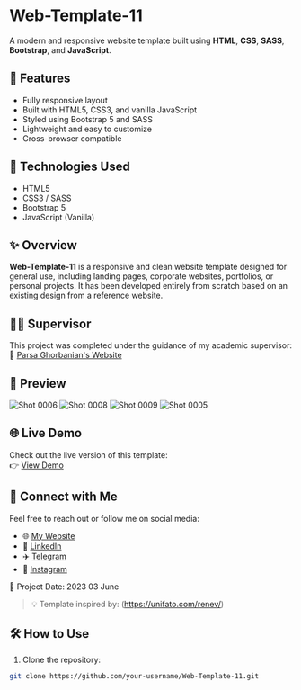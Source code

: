 
# Web-Template-11

A modern and responsive website template built using **HTML**, **CSS**, **SASS**, **Bootstrap**, and **JavaScript**.

## 📱 Features

- Fully responsive layout
- Built with HTML5, CSS3, and vanilla JavaScript
- Styled using Bootstrap 5 and SASS
- Lightweight and easy to customize
- Cross-browser compatible

## 🚀 Technologies Used

- HTML5
- CSS3 / SASS
- Bootstrap 5
- JavaScript (Vanilla)

## ✨ Overview

**Web-Template-11** is a responsive and clean website template designed for general use, including landing pages, corporate websites, portfolios, or personal projects. It has been developed entirely from scratch based on an existing design from a reference website.

## 👨‍🏫 Supervisor

This project was completed under the guidance of my academic supervisor:  
🔗 [Parsa Ghorbanian's Website](https://trainingsitedesign.ir/)

## 📸 Preview

![Shot 0006](https://github.com/mmehrab-pz/project-15/assets/99506317/444895df-06e1-43f2-9b50-3b897bafdd77)
![Shot 0008](https://github.com/mmehrab-pz/project-15/assets/99506317/35c960fb-c29c-4372-843e-30f22101f8f6)
![Shot 0009](https://github.com/mmehrab-pz/project-15/assets/99506317/2a42ef0e-fd0d-4966-b25c-c6f53011eff2)
![Shot 0005](https://github.com/mmehrab-pz/project-15/assets/99506317/0b00239a-e57c-42b8-8f89-2dc636b551e4)

## 🌐 Live Demo

Check out the live version of this template:  
👉 [View Demo](https://mmehrab-pz.github.io/Web-Template-11/)

## 🔗 Connect with Me

Feel free to reach out or follow me on social media:

- 🌐 [My Website](https://pourzakaria.com/)
- 💼 [LinkedIn](https://www.linkedin.com/in/mehrab-pourzakaria-1b2492237/)
- ✈️ [Telegram](https://t.me/mehrabPourzakaria)
- 📸 [Instagram](https://www.instagram.com/mehrab.poorzakaria_web/)

📅 Project Date: 2023 03 June

> 💡 Template inspired by: (https://unifato.com/renev/)

## 🛠️ How to Use

1. Clone the repository:

```bash
git clone https://github.com/your-username/Web-Template-11.git

